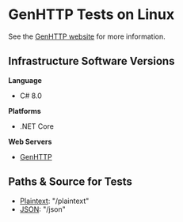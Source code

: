 # GenHTTP Tests on Linux

See the [GenHTTP website](https://genhttp.org) for more information.

## Infrastructure Software Versions

**Language**

* C# 8.0

**Platforms**

* .NET Core

**Web Servers**

* [GenHTTP](https://github.com/Kaliumhexacyanoferrat/GenHTTP)

## Paths & Source for Tests

* [Plaintext](Benchmarks/Program.cs): "/plaintext"
* [JSON](Benchmarks/Tests/JsonResource.cs): "/json"
